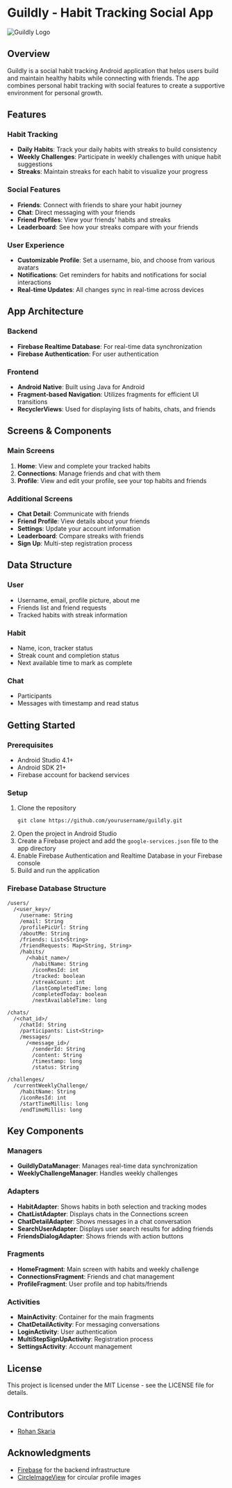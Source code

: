 # Guildly - Habit Tracking Social App

![Guildly Logo](https://via.placeholder.com/200x100?text=Guildly)

## Overview

Guildly is a social habit tracking Android application that helps users build and maintain healthy habits while connecting with friends. The app combines personal habit tracking with social features to create a supportive environment for personal growth.

## Features

### Habit Tracking
- **Daily Habits**: Track your daily habits with streaks to build consistency
- **Weekly Challenges**: Participate in weekly challenges with unique habit suggestions
- **Streaks**: Maintain streaks for each habit to visualize your progress

### Social Features
- **Friends**: Connect with friends to share your habit journey
- **Chat**: Direct messaging with your friends
- **Friend Profiles**: View your friends' habits and streaks
- **Leaderboard**: See how your streaks compare with your friends

### User Experience
- **Customizable Profile**: Set a username, bio, and choose from various avatars
- **Notifications**: Get reminders for habits and notifications for social interactions
- **Real-time Updates**: All changes sync in real-time across devices

## App Architecture

### Backend
- **Firebase Realtime Database**: For real-time data synchronization
- **Firebase Authentication**: For user authentication

### Frontend
- **Android Native**: Built using Java for Android
- **Fragment-based Navigation**: Utilizes fragments for efficient UI transitions
- **RecyclerViews**: Used for displaying lists of habits, chats, and friends

## Screens & Components

### Main Screens
1. **Home**: View and complete your tracked habits
2. **Connections**: Manage friends and chat with them
3. **Profile**: View and edit your profile, see your top habits and friends

### Additional Screens
- **Chat Detail**: Communicate with friends
- **Friend Profile**: View details about your friends
- **Settings**: Update your account information
- **Leaderboard**: Compare streaks with friends
- **Sign Up**: Multi-step registration process

## Data Structure

### User
- Username, email, profile picture, about me
- Friends list and friend requests
- Tracked habits with streak information

### Habit
- Name, icon, tracker status
- Streak count and completion status
- Next available time to mark as complete

### Chat
- Participants
- Messages with timestamp and read status

## Getting Started

### Prerequisites
- Android Studio 4.1+
- Android SDK 21+
- Firebase account for backend services

### Setup
1. Clone the repository
   ```
   git clone https://github.com/yourusername/guildly.git
   ```
2. Open the project in Android Studio
3. Create a Firebase project and add the `google-services.json` file to the app directory
4. Enable Firebase Authentication and Realtime Database in your Firebase console
5. Build and run the application

### Firebase Database Structure
```
/users/
  /<user_key>/
    /username: String
    /email: String
    /profilePicUrl: String
    /aboutMe: String
    /friends: List<String>
    /friendRequests: Map<String, String>
    /habits/
      /<habit_name>/
        /habitName: String
        /iconResId: int
        /tracked: boolean
        /streakCount: int
        /lastCompletedTime: long
        /completedToday: boolean
        /nextAvailableTime: long

/chats/
  /<chat_id>/
    /chatId: String
    /participants: List<String>
    /messages/
      /<message_id>/
        /senderId: String
        /content: String
        /timestamp: long
        /status: String

/challenges/
  /currentWeeklyChallenge/
    /habitName: String
    /iconResId: int
    /startTimeMillis: long
    /endTimeMillis: long
```

## Key Components

### Managers
- **GuildlyDataManager**: Manages real-time data synchronization
- **WeeklyChallengeManager**: Handles weekly challenges

### Adapters
- **HabitAdapter**: Shows habits in both selection and tracking modes
- **ChatListAdapter**: Displays chats in the Connections screen
- **ChatDetailAdapter**: Shows messages in a chat conversation
- **SearchUserAdapter**: Displays user search results for adding friends
- **FriendsDialogAdapter**: Shows friends with action buttons

### Fragments
- **HomeFragment**: Main screen with habits and weekly challenge
- **ConnectionsFragment**: Friends and chat management
- **ProfileFragment**: User profile and top habits/friends

### Activities
- **MainActivity**: Container for the main fragments
- **ChatDetailActivity**: For messaging conversations
- **LoginActivity**: User authentication
- **MultiStepSignUpActivity**: Registration process
- **SettingsActivity**: Account management

## License

This project is licensed under the MIT License - see the LICENSE file for details.

## Contributors

- [Rohan Skaria](https://github.com/RohanSkaria)

## Acknowledgments

- [Firebase](https://firebase.google.com) for the backend infrastructure
- [CircleImageView](https://github.com/hdodenhof/CircleImageView) for circular profile images
